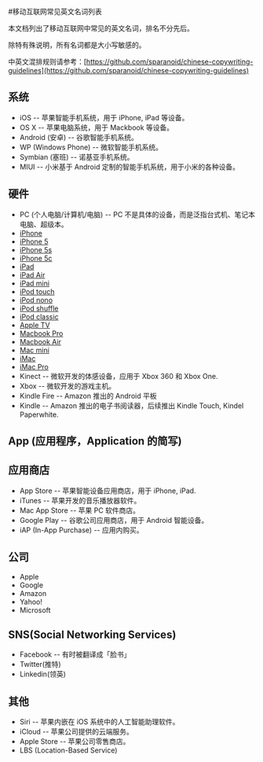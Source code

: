 #移动互联网常见英文名词列表

本文档列出了移动互联网中常见的英文名词，排名不分先后。

除特有殊说明，所有名词都是大小写敏感的。

中英文混排规则请参考：[https://github.com/sparanoid/chinese-copywriting-guidelines](https://github.com/sparanoid/chinese-copywriting-guidelines)

## 系统

* iOS -- 苹果智能手机系统，用于 iPhone, iPad 等设备。
* OS X -- 苹果电脑系统，用于 Mackbook 等设备。
* Android (安卓) -- 谷歌智能手机系统。
* WP (Windows Phone) -- 微软智能手机系统。
* Symbian (塞班) -- 诺基亚手机系统。
* MIUI -- 小米基于 Android 定制的智能手机系统，用于小米的各种设备。

## 硬件
* PC (个人电脑/计算机/电脑) -- PC 不是具体的设备，而是泛指台式机、笔记本电脑、超级本。 
* [iPhone](http://www.apple.com/iphone/) 
* [iPhone 5](http://www.apple.com/iphone/)
* [iPhone 5s](http://www.apple.com/iphone/)
* [iPhone 5c](http://www.apple.com/iphone/)
* [iPad](http://www.apple.com/ipad/)
* [iPad Air](http://www.apple.com/ipad/)
* [iPad mini](http://www.apple.com/ipad/)
* [iPod touch](http://www.apple.com/ipod/)
* [iPod nono](http://www.apple.com/ipod/)
* [iPod shuffle](http://www.apple.com/ipod/)
* [iPod classic](http://www.apple.com/ipod/)
* [Apple TV](http://www.apple.com/ipod/)
* [Macbook Pro](http://www.apple.com/mac/)
* [Macbook Air](http://www.apple.com/mac/)
* [Mac mini](http://www.apple.com/mac/)
* [iMac](http://www.apple.com/mac/)
* [iMac Pro](http://www.apple.com/mac/)
* Kinect -- 微软开发的体感设备，应用于 Xbox 360 和 Xbox One.
* Xbox -- 微软开发的游戏主机。
* Kindle Fire -- Amazon 推出的 Android 平板
* Kindle -- Amazon 推出的电子书阅读器，后续推出 Kindle Touch, Kindel Paperwhite. 

## App (应用程序，Application 的简写)

## 应用商店
* App Store -- 苹果智能设备应用商店，用于 iPhone, iPad.
* iTunes -- 苹果开发的音乐播放器软件。
* Mac App Store -- 苹果 PC 软件商店。
* Google Play -- 谷歌公司应用商店，用于 Android 智能设备。
* iAP (In-App Purchase) -- 应用内购买。

## 公司
* Apple
* Google
* Amazon
* Yahoo! 
* Microsoft

## SNS(Social Networking Services)
* Facebook -- 有时被翻译成「脸书」
* Twitter(推特)
* Linkedin(领英)

## 其他
* Siri -- 苹果内嵌在 iOS 系统中的人工智能助理软件。
* iCloud -- 苹果公司提供的云端服务。
* Apple Store -- 苹果公司零售商店。
* LBS (Location-Based Service)
